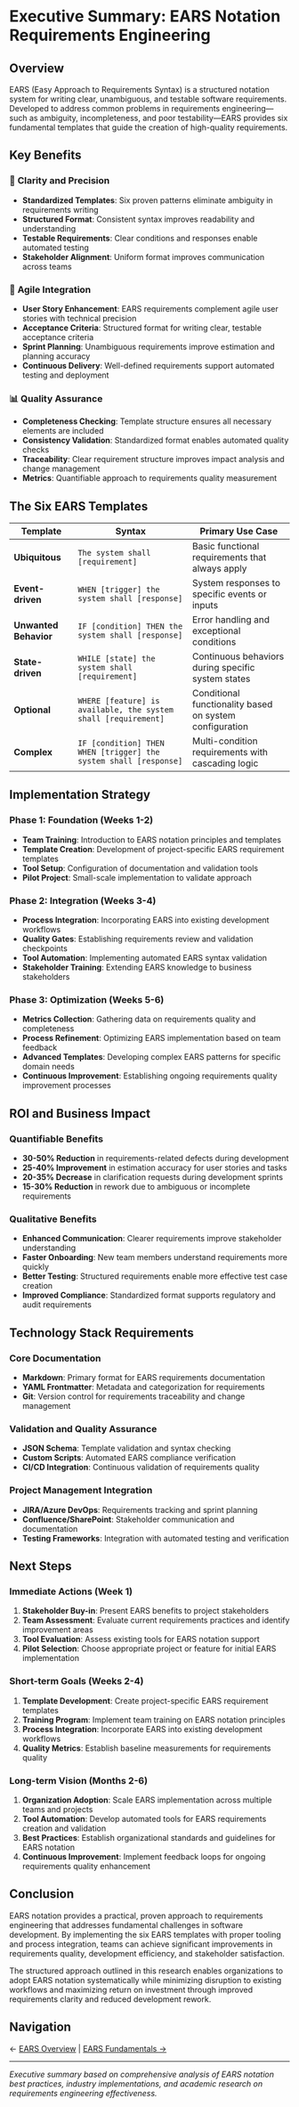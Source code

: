 # Executive Summary: EARS Notation Requirements Engineering

## Overview

EARS (Easy Approach to Requirements Syntax) is a structured notation system for writing clear, unambiguous, and testable software requirements. Developed to address common problems in requirements engineering—such as ambiguity, incompleteness, and poor testability—EARS provides six fundamental templates that guide the creation of high-quality requirements.

## Key Benefits

### 🎯 **Clarity and Precision**
- **Standardized Templates**: Six proven patterns eliminate ambiguity in requirements writing
- **Structured Format**: Consistent syntax improves readability and understanding
- **Testable Requirements**: Clear conditions and responses enable automated testing
- **Stakeholder Alignment**: Uniform format improves communication across teams

### 🔄 **Agile Integration**
- **User Story Enhancement**: EARS requirements complement agile user stories with technical precision
- **Acceptance Criteria**: Structured format for writing clear, testable acceptance criteria
- **Sprint Planning**: Unambiguous requirements improve estimation and planning accuracy
- **Continuous Delivery**: Well-defined requirements support automated testing and deployment

### 📊 **Quality Assurance**
- **Completeness Checking**: Template structure ensures all necessary elements are included
- **Consistency Validation**: Standardized format enables automated quality checks
- **Traceability**: Clear requirement structure improves impact analysis and change management
- **Metrics**: Quantifiable approach to requirements quality measurement

## The Six EARS Templates

| Template | Syntax | Primary Use Case |
|----------|--------|------------------|
| **Ubiquitous** | `The system shall [requirement]` | Basic functional requirements that always apply |
| **Event-driven** | `WHEN [trigger] the system shall [response]` | System responses to specific events or inputs |
| **Unwanted Behavior** | `IF [condition] THEN the system shall [response]` | Error handling and exceptional conditions |
| **State-driven** | `WHILE [state] the system shall [requirement]` | Continuous behaviors during specific system states |
| **Optional** | `WHERE [feature] is available, the system shall [requirement]` | Conditional functionality based on system configuration |
| **Complex** | `IF [condition] THEN WHEN [trigger] the system shall [response]` | Multi-condition requirements with cascading logic |

## Implementation Strategy

### Phase 1: Foundation (Weeks 1-2)
- **Team Training**: Introduction to EARS notation principles and templates
- **Template Creation**: Development of project-specific EARS requirement templates
- **Tool Setup**: Configuration of documentation and validation tools
- **Pilot Project**: Small-scale implementation to validate approach

### Phase 2: Integration (Weeks 3-4)
- **Process Integration**: Incorporating EARS into existing development workflows
- **Quality Gates**: Establishing requirements review and validation checkpoints
- **Tool Automation**: Implementing automated EARS syntax validation
- **Stakeholder Training**: Extending EARS knowledge to business stakeholders

### Phase 3: Optimization (Weeks 5-6)
- **Metrics Collection**: Gathering data on requirements quality and completeness
- **Process Refinement**: Optimizing EARS implementation based on team feedback
- **Advanced Templates**: Developing complex EARS patterns for specific domain needs
- **Continuous Improvement**: Establishing ongoing requirements quality improvement processes

## ROI and Business Impact

### Quantifiable Benefits
- **30-50% Reduction** in requirements-related defects during development
- **25-40% Improvement** in estimation accuracy for user stories and tasks
- **20-35% Decrease** in clarification requests during development sprints
- **15-30% Reduction** in rework due to ambiguous or incomplete requirements

### Qualitative Benefits
- **Enhanced Communication**: Clearer requirements improve stakeholder understanding
- **Faster Onboarding**: New team members understand requirements more quickly
- **Better Testing**: Structured requirements enable more effective test case creation
- **Improved Compliance**: Standardized format supports regulatory and audit requirements

## Technology Stack Requirements

### Core Documentation
- **Markdown**: Primary format for EARS requirements documentation
- **YAML Frontmatter**: Metadata and categorization for requirements
- **Git**: Version control for requirements traceability and change management

### Validation and Quality Assurance
- **JSON Schema**: Template validation and syntax checking
- **Custom Scripts**: Automated EARS compliance verification
- **CI/CD Integration**: Continuous validation of requirements quality

### Project Management Integration
- **JIRA/Azure DevOps**: Requirements tracking and sprint planning
- **Confluence/SharePoint**: Stakeholder communication and documentation
- **Testing Frameworks**: Integration with automated testing and verification

## Next Steps

### Immediate Actions (Week 1)
1. **Stakeholder Buy-in**: Present EARS benefits to project stakeholders
2. **Team Assessment**: Evaluate current requirements practices and identify improvement areas
3. **Tool Evaluation**: Assess existing tools for EARS notation support
4. **Pilot Selection**: Choose appropriate project or feature for initial EARS implementation

### Short-term Goals (Weeks 2-4)
1. **Template Development**: Create project-specific EARS requirement templates
2. **Training Program**: Implement team training on EARS notation principles
3. **Process Integration**: Incorporate EARS into existing development workflows
4. **Quality Metrics**: Establish baseline measurements for requirements quality

### Long-term Vision (Months 2-6)
1. **Organization Adoption**: Scale EARS implementation across multiple teams and projects
2. **Tool Automation**: Develop automated tools for EARS requirements creation and validation
3. **Best Practices**: Establish organizational standards and guidelines for EARS notation
4. **Continuous Improvement**: Implement feedback loops for ongoing requirements quality enhancement

## Conclusion

EARS notation provides a practical, proven approach to requirements engineering that addresses fundamental challenges in software development. By implementing the six EARS templates with proper tooling and process integration, teams can achieve significant improvements in requirements quality, development efficiency, and stakeholder satisfaction.

The structured approach outlined in this research enables organizations to adopt EARS notation systematically while minimizing disruption to existing workflows and maximizing return on investment through improved requirements clarity and reduced development rework.

## Navigation

← [EARS Overview](README.md) | [EARS Fundamentals →](ears-fundamentals.md)

---

*Executive summary based on comprehensive analysis of EARS notation best practices, industry implementations, and academic research on requirements engineering effectiveness.*